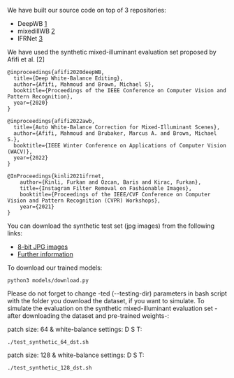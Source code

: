 We have built our source code on top of 3 repositories:
* DeepWB [1](https://github.com/mahmoudnafifi/Deep_White_Balance)
* mixedillWB [2](https://github.com/mahmoudnafifi/mixedillWB)
* IFRNet [3](https://github.com/birdortyedi/instagram-filter-removal-pytorch)


We have used the synthetic mixed-illuminant evaluation set proposed by Afifi et al. [2]

```
@inproceedings{afifi2020deepWB,
  title={Deep White-Balance Editing},
  author={Afifi, Mahmoud and Brown, Michael S},
  booktitle={Proceedings of the IEEE Conference on Computer Vision and Pattern Recognition},
  year={2020}
}

@inproceedings{afifi2022awb,
  title={Auto White-Balance Correction for Mixed-Illuminant Scenes},
  author={Afifi, Mahmoud and Brubaker, Marcus A. and Brown, Michael S.},
  booktitle={IEEE Winter Conference on Applications of Computer Vision (WACV)},
  year={2022}
}

@InProceedings{kinli2021ifrnet,
    author={Kinli, Furkan and Ozcan, Baris and Kirac, Furkan},
    title={Instagram Filter Removal on Fashionable Images},
    booktitle={Proceedings of the IEEE/CVF Conference on Computer Vision and Pattern Recognition (CVPR) Workshops},
    year={2021}
}
```


You can download the synthetic test set (jpg images) from the following links:
* [8-bit JPG images](https://ln4.sync.com/dl/327ce3f30/jd7rvtf6-7tgz43nf-e9ahtm3j-tv8uzxwe)
* [Further information](https://github.com/mahmoudnafifi/mixedillWB#dataset)


To download our trained models:

```
python3 models/download.py 
```

Please do not forget to change -ted (--testing-dir) parameters in bash script with the folder you download the dataset, if you want to simulate.
To simulate the evaluation on the synthetic mixed-illuminant evaluation set -after downloading the dataset and pre-trained weights-:

patch size: 64 & white-balance settings: D S T: 
```
./test_synthetic_64_dst.sh
```

patch size: 128 & white-balance settings: D S T: 
```
./test_synthetic_128_dst.sh
```
